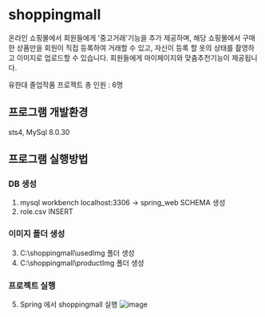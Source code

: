 # shoppingmall
온라인 쇼핑몰에서 회원들에게 '중고거래'기능을 추가 제공하며, 해당 쇼핑몰에서 구매한 상품만을 회원이 직접 등록하여 거래할 수 있고, 자신이 등록 할 옷의 상태를 촬영하고 이미지로 업로드할 수 있습니다.
회원들에게 마이페이지와 맞춤추천기능이 제공됩니다.

유한대 졸업작품 프로젝트
총 인원 : 6명

## 프로그램 개발환경
sts4, MySql 8.0.30

## 프로그램 실행방법
### DB 생성
1. mysql workbench localhost:3306 -> spring_web SCHEMA 생성
2. role.csv INSERT
### 이미지 폴더 생성
3. C:\shoppingmall\usedImg 폴더 생성
4. C:\shoppingmall\productImg 폴더 생성
### 프로젝트 실행
5. Spring 에서 shoppingmall 실행
![image](https://github.com/chojoohyung/shoppingmall/assets/100830437/d00d5ee6-bf28-4e96-ae07-28b98693e7bf)
